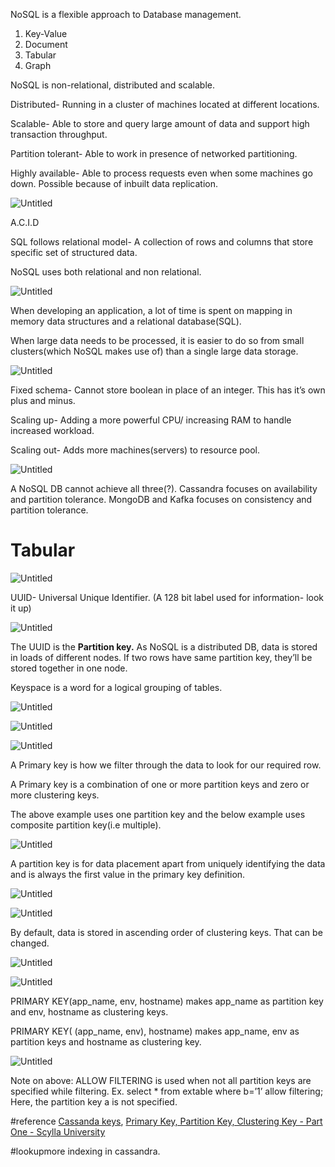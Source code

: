 NoSQL is a flexible approach to Database management.

1. Key-Value
2. Document
3. Tabular
4. Graph

NoSQL is non-relational, distributed and scalable.

Distributed- Running in a cluster of machines located at different locations.

Scalable- Able to store and query large amount of data and support high transaction throughput.

Partition tolerant- Able to work in presence of networked partitioning.

Highly available- Able to process requests even when some machines go down. Possible because of inbuilt data replication.

![Untitled](Attachments/Untitled.png)

A.C.I.D

SQL follows relational model- A collection of rows and columns that store specific set of structured data.

NoSQL uses both relational and non relational.

![Untitled](Attachments/Untitled%201.png)

When developing an application, a lot of time is spent on mapping in memory data structures and a relational database(SQL).

When large data needs to be processed, it is easier to do so from small clusters(which NoSQL makes use of) than a single large data storage. 

![Untitled](Attachments/Untitled%202.png)

Fixed schema- Cannot store boolean in place of an integer. This has it’s own plus and minus.

Scaling up- Adding a more powerful CPU/ increasing RAM to handle increased workload.

Scaling out- Adds more machines(servers) to resource pool.

![Untitled](Attachments/Untitled%203.png)

A NoSQL DB cannot achieve all three(?). Cassandra focuses on availability and partition tolerance. MongoDB and Kafka focuses on consistency and partition tolerance.

# Tabular

![Untitled](Attachments/Untitled%204.png)

UUID- Universal Unique Identifier. (A 128 bit label used for information- look it up)

![Untitled](Attachments/Untitled%205.png)

The UUID is the **Partition key.** As NoSQL is a distributed DB, data is stored in loads of different nodes. If two rows have same partition key, they’ll be stored together in one node.

Keyspace is a word for a logical grouping of tables.

![Untitled](Attachments/Untitled%206.png)

![Untitled](Attachments/Untitled%207.png)

![Untitled](Attachments/Untitled%208.png)

A Primary key is how we filter through the data to look for our required row.

A Primary key is a combination of one or more partition keys and zero or more clustering keys.

The above example uses one partition key and the below example uses composite partition key(i.e multiple).

![Untitled](Attachments/Untitled%209.png)

A partition key is for data placement apart from uniquely identifying the data and is always the first value in the primary key definition.

![Untitled](Attachments/Untitled%2010.png)

![Untitled](Attachments/Untitled%2011.png)

By default, data is stored in ascending order of clustering keys. That can be changed.

![Untitled](Attachments/Untitled%2012.png)

![Untitled](Attachments/Untitled%2013.png)

PRIMARY KEY(app_name, env, hostname) makes app_name as partition key and env, hostname as clustering keys.

PRIMARY KEY( (app_name, env), hostname) makes app_name, env as partition keys and hostname as clustering key.

![Untitled](Attachments/Untitled%2014.png)

Note on above: ALLOW FILTERING is used when not all partition keys are specified while filtering. Ex. select * from extable where b=’1’ allow filtering; Here, the partition key a is not specified.

#reference [Cassanda keys](https://www.baeldung.com/cassandra-keys), [Primary Key, Partition Key, Clustering Key - Part One - Scylla University](https://university.scylladb.com/courses/data-modeling/lessons/basic-data-modeling-2/topic/primary-key-partition-key-clustering-key/)

#lookupmore  indexing in cassandra.